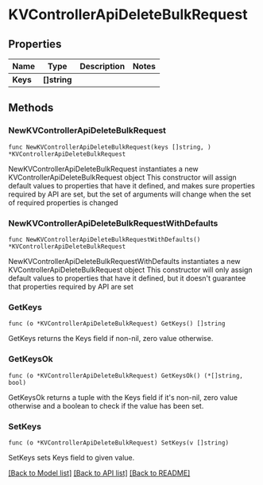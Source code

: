 # KVControllerApiDeleteBulkRequest

## Properties

Name | Type | Description | Notes
------------ | ------------- | ------------- | -------------
**Keys** | **[]string** |  | 

## Methods

### NewKVControllerApiDeleteBulkRequest

`func NewKVControllerApiDeleteBulkRequest(keys []string, ) *KVControllerApiDeleteBulkRequest`

NewKVControllerApiDeleteBulkRequest instantiates a new KVControllerApiDeleteBulkRequest object
This constructor will assign default values to properties that have it defined,
and makes sure properties required by API are set, but the set of arguments
will change when the set of required properties is changed

### NewKVControllerApiDeleteBulkRequestWithDefaults

`func NewKVControllerApiDeleteBulkRequestWithDefaults() *KVControllerApiDeleteBulkRequest`

NewKVControllerApiDeleteBulkRequestWithDefaults instantiates a new KVControllerApiDeleteBulkRequest object
This constructor will only assign default values to properties that have it defined,
but it doesn't guarantee that properties required by API are set

### GetKeys

`func (o *KVControllerApiDeleteBulkRequest) GetKeys() []string`

GetKeys returns the Keys field if non-nil, zero value otherwise.

### GetKeysOk

`func (o *KVControllerApiDeleteBulkRequest) GetKeysOk() (*[]string, bool)`

GetKeysOk returns a tuple with the Keys field if it's non-nil, zero value otherwise
and a boolean to check if the value has been set.

### SetKeys

`func (o *KVControllerApiDeleteBulkRequest) SetKeys(v []string)`

SetKeys sets Keys field to given value.



[[Back to Model list]](../README.md#documentation-for-models) [[Back to API list]](../README.md#documentation-for-api-endpoints) [[Back to README]](../README.md)



